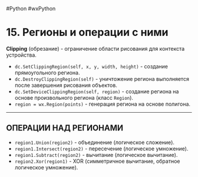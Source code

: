 #Python #wxPython

# 15. Регионы и операции с ними

**Clipping** (обрезание) - ограничение области рисования для контекста устройства.

- `dc.SetClippingRegion(self, x, y, width, height)` - создание прямоугольного региона.
- `dc.DestroyClippingRegion(self)` - уничтожение региона выполняется после завершения рисования объектов.
- `dc.SetDeviceClippingRegion(self, region)` - создание региона на основе произвольного региона (класс `Region`).
- `region = wx.Region(points)` - генерация региона на основе полигона.

---

## ОПЕРАЦИИ НАД РЕГИОНАМИ

- `region1.Union(region2)` - объединение (логическое сложение).
- `region1.Intersect(region2)` - пересечение (логическое умножение).
- `region1.Subtract(region2)` - вычитание (логическое вычитание).
- `region2.Xor(region1)` - XOR (симметричное вычитание, обратное логическое умножение).
